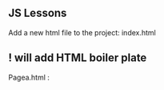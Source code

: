 JS Lessons
----------
Add a new html file to the project: index.html

! <tab> will add HTML boiler plate
    <meta http-equiv="X-UA-Compatible" content="ie=edge">
	<meta http-equiv="X-UA-Compatible" content="IE=Edge,chrome=1">
-----------------------------------
Pagea.html :  <script> tags
	1. Always run the java script tags at the end before the closing </body> tag,  because we can access the HTML elements written above the `script` tag as they are above the JS.

	2. <script> tags must not be empty elements. must have its own closing element

	3. Illegal: will be ignored
        <script src="./sampleb.js" />

	4. and in the following code the console.log() will be ignored
    <script src="./sampleb.js">
        console.log('I will not be executed')
    </script>
---	
	1. document.querySelector: select a element from the page
	2. document.querySelectorAll : select all elements from the page

---
